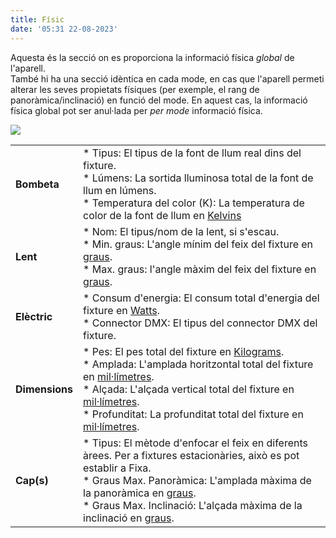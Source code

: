 ```yaml
---
title: Físic
date: '05:31 22-08-2023'
---
```


Aquesta és la secció on es proporciona la informació física _global_ de l'aparell.  
També hi ha una secció idèntica en cada mode, en cas que l'aparell permeti alterar les seves propietats físiques (per exemple, el rang de panoràmica/inclinació) en funció del mode. En aquest cas, la informació física global pot ser anul·lada per _per mode_ informació física.

![](../fixtureeditor_physical.png)

|     |     |
| --- | --- |
| **Bombeta** | * Tipus: El tipus de la font de llum real dins del fixture.<br>* Lúmens: La sortida lluminosa total de la font de llum en lúmens.<br>* Temperatura del color (K): La temperatura de color de la font de llum en [Kelvins](https://ca.wikipedia.org/wiki/Temperatura_de_color) |
| **Lent** | * Nom: El tipus/nom de la lent, si s'escau.<br>* Min. graus: L'angle mínim del feix del fixture en [graus](https://ca.wikipedia.org/wiki/Grau_sexagesimal).<br>* Max. graus: l'angle màxim del feix del fixture en [graus](https://ca.wikipedia.org/wiki/Grau_sexagesimal). |
| **Elèctric** | * Consum d'energia: El consum total d'energia del fixture en [Watts](https://ca.wikipedia.org/wiki/Watt).<br>* Connector DMX: El tipus del connector DMX del fixture. |
| **Dimensions** | * Pes: El pes total del fixture en [Kilograms](https://ca.wikipedia.org/wiki/Kilogram).<br>* Amplada: L'amplada horitzontal total del fixture en [mil·límetres](https://ca.wikipedia.org/wiki/Metre#M%C3%BAltiples_i_subm%C3%BAltiples).<br>* Alçada: L'alçada vertical total del fixture en [mil·límetres](https://ca.wikipedia.org/wiki/Metre#M%C3%BAltiples_i_subm%C3%BAltiples).<br>* Profunditat: La profunditat total del fixture en [mil·límetres](https://ca.wikipedia.org/wiki/Metre#M%C3%BAltiples_i_subm%C3%BAltiples). |
| **Cap(s)** | * Tipus: El mètode d'enfocar el feix en diferents àrees. Per a fixtures estacionàries, això es pot establir a Fixa.<br>* Graus Max. Panoràmica: L'amplada màxima de la panoràmica en [graus](https://ca.wikipedia.org/wiki/Grau_sexagesimal).<br>* Graus Max. Inclinació: L'alçada màxima de la inclinació en [graus](https://ca.wikipedia.org/wiki/Grau_sexagesimal). |

